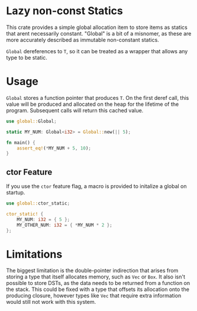 # Lazy non-const Statics
This crate provides a simple global allocation item to store items as statics that arent
necessarily constant. "Global" is a bit of a misnomer, as these are more accurately described as
immutable non-constant statics.

`Global` dereferences to `T`, so it can be treated as a wrapper that allows any type to be static.
# Usage
`Global` stores a function pointer that produces `T`. On the first deref call, this value will be
produced and allocated on the heap for the lifetime of the program. Subsequent calls will return
this cached value.
```rust
use global::Global;

static MY_NUM: Global<i32> = Global::new(|| 5);

fn main() {
    assert_eq!(*MY_NUM + 5, 10);
}
```
## ctor Feature
If you use the `ctor` feature flag, a macro is provided to initalize a global on startup.
```rust
use global::ctor_static;

ctor_static! {
    MY_NUM: i32 = { 5 };
    MY_OTHER_NUM: i32 = { *MY_NUM * 2 };
};
```
# Limitations
The biggest limitation is the double-pointer indirection that arises from storing a type that
itself allocates memory, such as `Vec` or `Box`. It also isn't possible to store DSTs, as the
data needs to be returned from a function on the stack. This could be fixed with a type that
offsets its allocation onto the producing closure, however types like `Vec` that require extra
information would still not work with this system.
